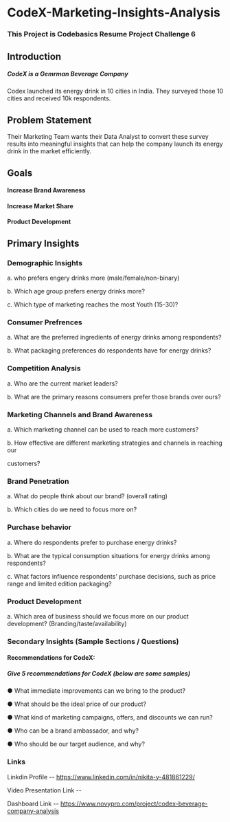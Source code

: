 # CodeX-Marketing-Insights-Analysis

### This Project is Codebasics Resume Project Challenge 6

## Introduction 

##### CodeX is a Gemrman Beverage Company 
Codex launched its energy drink in 10 cities in India. They surveyed those 10 cities and received 10k respondents.</p> 

## Problem Statement
Their Marketing Team wants their Data Analyst to convert these survey results into meaningful insights that can help the company launch its energy drink in the market efficiently.

## Goals 

#### Increase Brand Awareness
#### Increase Market Share 
#### Product Development


## Primary Insights 

### Demographic Insights

  a. who prefers engery drinks more (male/female/non-binary)</p>
  b. Which age group prefers energy drinks more?</p>
  c. Which type of marketing reaches the most Youth (15-30)?</p>

### Consumer Prefrences

  a. What are the preferred ingredients of energy drinks among respondents?</p>
  b. What packaging preferences do respondents have for energy drinks?</p>

### Competition Analysis

  a. Who are the current market leaders?</p>
  b. What are the primary reasons consumers prefer those brands over ours?</p>
  
### Marketing Channels and Brand Awareness 

  a. Which marketing channel can be used to reach more customers?</p>
  b. How effective are different marketing strategies and channels in reaching our </p>
     customers?
  
### Brand Penetration

  a. What do people think about our brand? (overall rating)</p>
  b. Which cities do we need to focus more on?</p>

### Purchase behavior

  a. Where do respondents prefer to purchase energy drinks?</p>
  b. What are the typical consumption situations for energy drinks among respondents?</p>
  c. What factors influence respondents' purchase decisions, such as price range and limited edition packaging?</p>

### Product Development

  a. Which area of business should we focus more on our product development? (Branding/taste/availability)</p>


### Secondary Insights (Sample Sections / Questions)

#### Recommendations for CodeX:
##### Give 5 recommendations for CodeX (below are some samples)
● What immediate improvements can we bring to the product?</p>
● What should be the ideal price of our product?</p>
● What kind of marketing campaigns, offers, and discounts we can run?</p>
● Who can be a brand ambassador, and why?</p>
● Who should be our target audience, and why?</p>


### Links 

Linkdin Profile -- https://www.linkedin.com/in/nikita-y-481861229/</p>
Video Presentation Link -- </p>
Dashboard Link -- https://www.novypro.com/project/codex-beverage-company-analysis






